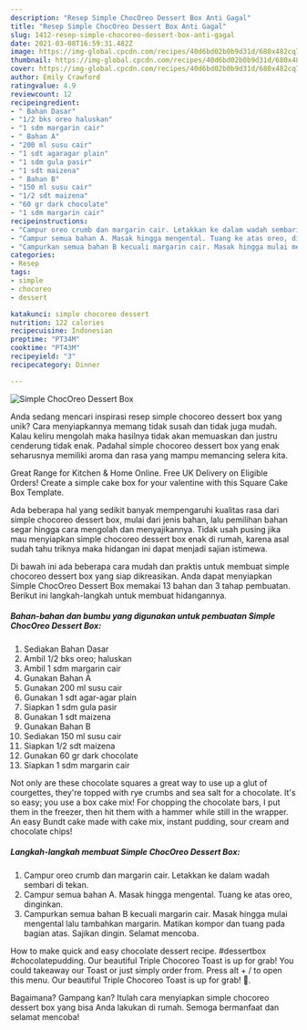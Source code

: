 ```yaml
---
description: "Resep Simple ChocOreo Dessert Box Anti Gagal"
title: "Resep Simple ChocOreo Dessert Box Anti Gagal"
slug: 1412-resep-simple-chocoreo-dessert-box-anti-gagal
date: 2021-03-08T16:59:31.482Z
image: https://img-global.cpcdn.com/recipes/40d6bd02b0b9d31d/680x482cq70/simple-chocoreo-dessert-box-foto-resep-utama.jpg
thumbnail: https://img-global.cpcdn.com/recipes/40d6bd02b0b9d31d/680x482cq70/simple-chocoreo-dessert-box-foto-resep-utama.jpg
cover: https://img-global.cpcdn.com/recipes/40d6bd02b0b9d31d/680x482cq70/simple-chocoreo-dessert-box-foto-resep-utama.jpg
author: Emily Crawford
ratingvalue: 4.9
reviewcount: 12
recipeingredient:
- " Bahan Dasar"
- "1/2 bks oreo haluskan"
- "1 sdm margarin cair"
- " Bahan A"
- "200 ml susu cair"
- "1 sdt agaragar plain"
- "1 sdm gula pasir"
- "1 sdt maizena"
- " Bahan B"
- "150 ml susu cair"
- "1/2 sdt maizena"
- "60 gr dark chocolate"
- "1 sdm margarin cair"
recipeinstructions:
- "Campur oreo crumb dan margarin cair. Letakkan ke dalam wadah sembari di tekan."
- "Campur semua bahan A. Masak hingga mengental. Tuang ke atas oreo, dinginkan."
- "Campurkan semua bahan B kecuali margarin cair. Masak hingga mulai mengental lalu tambahkan margarin. Matikan kompor dan tuang pada bagian atas. Sajikan dingin. Selamat mencoba."
categories:
- Resep
tags:
- simple
- chocoreo
- dessert

katakunci: simple chocoreo dessert 
nutrition: 122 calories
recipecuisine: Indonesian
preptime: "PT34M"
cooktime: "PT43M"
recipeyield: "3"
recipecategory: Dinner

---
```



![Simple ChocOreo Dessert Box](https://img-global.cpcdn.com/recipes/40d6bd02b0b9d31d/680x482cq70/simple-chocoreo-dessert-box-foto-resep-utama.jpg)

Anda sedang mencari inspirasi resep simple chocoreo dessert box yang unik? Cara menyiapkannya memang tidak susah dan tidak juga mudah. Kalau keliru mengolah maka hasilnya tidak akan memuaskan dan justru cenderung tidak enak. Padahal simple chocoreo dessert box yang enak seharusnya memiliki aroma dan rasa yang mampu memancing selera kita.

Great Range for Kitchen &amp; Home Online. Free UK Delivery on Eligible Orders! Create a simple cake box for your valentine with this Square Cake Box Template.

Ada beberapa hal yang sedikit banyak mempengaruhi kualitas rasa dari simple chocoreo dessert box, mulai dari jenis bahan, lalu pemilihan bahan segar hingga cara mengolah dan menyajikannya. Tidak usah pusing jika mau menyiapkan simple chocoreo dessert box enak di rumah, karena asal sudah tahu triknya maka hidangan ini dapat menjadi sajian istimewa.


Di bawah ini ada beberapa cara mudah dan praktis untuk membuat simple chocoreo dessert box yang siap dikreasikan. Anda dapat menyiapkan Simple ChocOreo Dessert Box memakai 13 bahan dan 3 tahap pembuatan. Berikut ini langkah-langkah untuk membuat hidangannya.

<!--inarticleads1-->

##### Bahan-bahan dan bumbu yang digunakan untuk pembuatan Simple ChocOreo Dessert Box:

1. Sediakan  Bahan Dasar
1. Ambil 1/2 bks oreo; haluskan
1. Ambil 1 sdm margarin cair
1. Gunakan  Bahan A
1. Gunakan 200 ml susu cair
1. Gunakan 1 sdt agar-agar plain
1. Siapkan 1 sdm gula pasir
1. Gunakan 1 sdt maizena
1. Gunakan  Bahan B
1. Sediakan 150 ml susu cair
1. Siapkan 1/2 sdt maizena
1. Gunakan 60 gr dark chocolate
1. Siapkan 1 sdm margarin cair


Not only are these chocolate squares a great way to use up a glut of courgettes, they&#39;re topped with rye crumbs and sea salt for a chocolate. It&#39;s so easy; you use a box cake mix! For chopping the chocolate bars, I put them in the freezer, then hit them with a hammer while still in the wrapper. An easy Bundt cake made with cake mix, instant pudding, sour cream and chocolate chips! 

<!--inarticleads2-->

##### Langkah-langkah membuat Simple ChocOreo Dessert Box:

1. Campur oreo crumb dan margarin cair. Letakkan ke dalam wadah sembari di tekan.
1. Campur semua bahan A. Masak hingga mengental. Tuang ke atas oreo, dinginkan.
1. Campurkan semua bahan B kecuali margarin cair. Masak hingga mulai mengental lalu tambahkan margarin. Matikan kompor dan tuang pada bagian atas. Sajikan dingin. Selamat mencoba.


How to make quick and easy chocolate dessert recipe. #dessertbox #chocolatepudding. Our beautiful Triple Chocoreo Toast is up for grab! You could takeaway our Toast or just simply order from. Press alt + / to open this menu. Our beautiful Triple Chocoreo Toast is up for grab! 💖. 

Bagaimana? Gampang kan? Itulah cara menyiapkan simple chocoreo dessert box yang bisa Anda lakukan di rumah. Semoga bermanfaat dan selamat mencoba!
